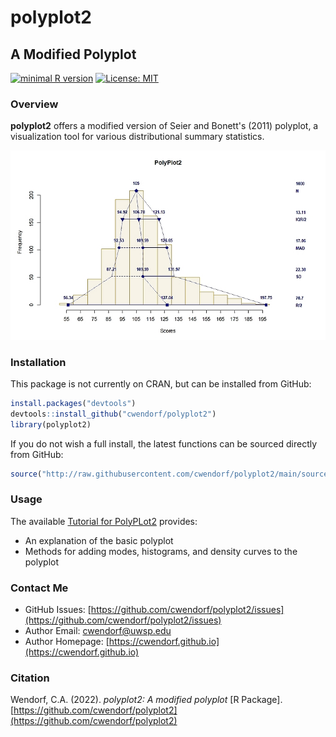# polyplot2

## A Modified Polyplot

[![minimal R version](https://img.shields.io/badge/R%3E%3D-3.6.2-6666ff.svg)](https://cran.r-project.org/)
[![License: MIT](https://img.shields.io/badge/License-MIT-blue.svg)](https://opensource.org/licenses/MIT)

### Overview

**polyplot2** offers a modified version of Seier and Bonett's (2011) polyplot, a visualization tool for various distributional summary statistics.

<a href="https://github.com/cwendorf/polyplot2">
<p align="center"><kbd><img src="docs/figures/polyplot2CoverImage.jpg"></kbd></p>
</a>

### Installation

This package is not currently on CRAN, but can be installed from GitHub:

``` r
install.packages("devtools")
devtools::install_github("cwendorf/polyplot2")
library(polyplot2)
```

If you do not wish a full install, the latest functions can be sourced directly from GitHub:

```r
source("http://raw.githubusercontent.com/cwendorf/polyplot2/main/source-polyplot2.R")
```

### Usage

The available [Tutorial for PolyPLot2](./docs/README.md) provides:

- An explanation of the basic polyplot
- Methods for adding modes, histograms, and density curves to the polyplot

### Contact Me

- GitHub Issues: [https://github.com/cwendorf/polyplot2/issues](https://github.com/cwendorf/polyplot2/issues) 
- Author Email: [cwendorf@uwsp.edu](mailto:cwendorf@uwsp.edu)
- Author Homepage: [https://cwendorf.github.io](https://cwendorf.github.io)

### Citation

Wendorf, C.A. (2022). *polyplot2: A modified polyplot* [R Package]. [https://github.com/cwendorf/polyplot2](https://github.com/cwendorf/polyplot2)
